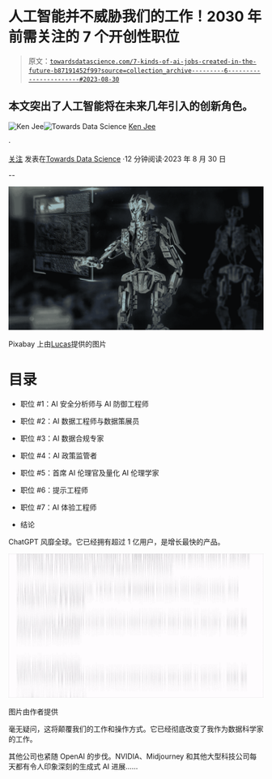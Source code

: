 # 人工智能并不威胁我们的工作！2030 年前需关注的 7 个开创性职位

> 原文：[`towardsdatascience.com/7-kinds-of-ai-jobs-created-in-the-future-b87191452f99?source=collection_archive---------6-----------------------#2023-08-30`](https://towardsdatascience.com/7-kinds-of-ai-jobs-created-in-the-future-b87191452f99?source=collection_archive---------6-----------------------#2023-08-30)

## 本文突出了人工智能将在未来几年引入的创新角色。

[](https://medium.com/@kenneth.b.jee?source=post_page-----b87191452f99--------------------------------)![Ken Jee](https://medium.com/@kenneth.b.jee?source=post_page-----b87191452f99--------------------------------)[](https://towardsdatascience.com/?source=post_page-----b87191452f99--------------------------------)![Towards Data Science](https://towardsdatascience.com/?source=post_page-----b87191452f99--------------------------------) [Ken Jee](https://medium.com/@kenneth.b.jee?source=post_page-----b87191452f99--------------------------------)

·

[关注](https://medium.com/m/signin?actionUrl=https%3A%2F%2Fmedium.com%2F_%2Fsubscribe%2Fuser%2F6ee1f7466557&operation=register&redirect=https%3A%2F%2Ftowardsdatascience.com%2F7-kinds-of-ai-jobs-created-in-the-future-b87191452f99&user=Ken+Jee&userId=6ee1f7466557&source=post_page-6ee1f7466557----b87191452f99---------------------post_header-----------) 发表在[Towards Data Science](https://towardsdatascience.com/?source=post_page-----b87191452f99--------------------------------) ·12 分钟阅读·2023 年 8 月 30 日[](https://medium.com/m/signin?actionUrl=https%3A%2F%2Fmedium.com%2F_%2Fvote%2Ftowards-data-science%2Fb87191452f99&operation=register&redirect=https%3A%2F%2Ftowardsdatascience.com%2F7-kinds-of-ai-jobs-created-in-the-future-b87191452f99&user=Ken+Jee&userId=6ee1f7466557&source=-----b87191452f99---------------------clap_footer-----------)

--

[](https://medium.com/m/signin?actionUrl=https%3A%2F%2Fmedium.com%2F_%2Fbookmark%2Fp%2Fb87191452f99&operation=register&redirect=https%3A%2F%2Ftowardsdatascience.com%2F7-kinds-of-ai-jobs-created-in-the-future-b87191452f99&source=-----b87191452f99---------------------bookmark_footer-----------)![](img/980f9db065e3fbef4a8d48ac9d9c832c.png)

Pixabay 上由[Lucas](https://pixabay.com/users/computerizer-4588466/?utm_source=link-attribution&utm_medium=referral&utm_campaign=image&utm_content=2301646)提供的图片

# 目录

+   职位 #1：AI 安全分析师与 AI 防御工程师

+   职位 #2：AI 数据工程师与数据策展员

+   职位 #3：AI 数据合规专家

+   职位 #4：AI 政策监管者

+   职位 #5：首席 AI 伦理官及量化 AI 伦理学家

+   职位 #6：提示工程师

+   职位 #7：AI 体验工程师

+   结论

ChatGPT 风靡全球。它已经拥有超过 1 亿用户，是增长最快的产品。

![](img/77cd3a23b788a3990b8a06aa3543f9bb.png)

图片由作者提供

毫无疑问，这将颠覆我们的工作和操作方式。它已经彻底改变了我作为数据科学家的工作。

其他公司也紧随 OpenAI 的步伐。NVIDIA、Midjourney 和其他大型科技公司每天都有令人印象深刻的生成式 AI 进展……
